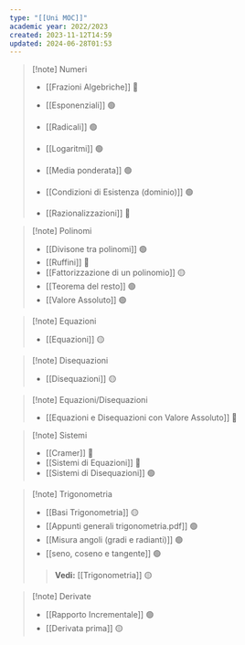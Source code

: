```yaml
---
type: "[[Uni MOC]]"
academic year: 2022/2023
created: 2023-11-12T14:59
updated: 2024-06-28T01:53
---
```

>[!note] Numeri
>- [[Frazioni Algebriche]] 🔴
>- [[Esponenziali]] 🟢
>- [[Radicali]] 🟢
>- [[Logaritmi]] 🟢
>- [[Media ponderata]] 🟢
>
>- [[Condizioni di Esistenza (dominio)]] 🟢
>- [[Razionalizzazioni]] 🔴

>[!note] Polinomi
>- [[Divisone tra polinomi]] 🟢
>- [[Ruffini]] 🔴
>- [[Fattorizzazione di un polinomio]] 🟡
>- [[Teorema del resto]] 🟢
>- [[Valore Assoluto]] 🟢

>[!note] Equazioni
>- [[Equazioni]] 🟡

>[!note] Disequazioni
>- [[Disequazioni]] 🟡

>[!note] Equazioni/Disequazioni
>- [[Equazioni e Disequazioni con Valore Assoluto]] 🔴

>[!note] Sistemi
>- [[Cramer]] 🔴
>- [[Sistemi di Equazioni]] 🔴
>- [[Sistemi di Disequazioni]] 🟢

>[!note] Trigonometria
>- [[Basi Trigonometria]] 🟡
>- [[Appunti generali trigonometria.pdf]] 🟢
>- [[Misura angoli (gradi e radianti)]] 🟢
>- [[seno, coseno e tangente]] 🟢
>>**Vedi:** [[Trigonometria]] 🟡

>[!note] Derivate
>- [[Rapporto Incrementale]] 🟢
>- [[Derivata prima]] 🟡